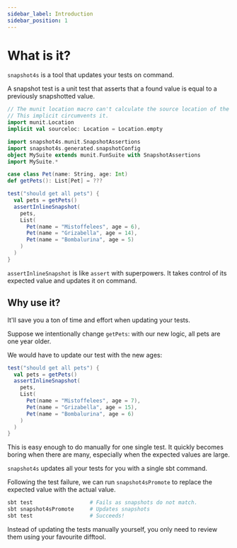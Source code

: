 ```yaml
---
sidebar_label: Introduction
sidebar_position: 1
---
```


# What is it?

`snapshot4s` is a tool that updates your tests on command.

A snapshot test is a unit test that asserts that a found value is equal to a previously snapshotted value.

```scala mdoc:invisible:reset
// The munit location macro can't calculate the source location of the md file.
// This implicit circumvents it.
import munit.Location
implicit val sourceloc: Location = Location.empty
```

```scala mdoc:invisible
import snapshot4s.munit.SnapshotAssertions
import snapshot4s.generated.snapshotConfig
object MySuite extends munit.FunSuite with SnapshotAssertions
import MySuite.*

case class Pet(name: String, age: Int)
def getPets(): List[Pet] = ???
```

```scala mdoc
test("should get all pets") {
  val pets = getPets()
  assertInlineSnapshot(
    pets,
    List(
      Pet(name = "Mistoffelees", age = 6),
      Pet(name = "Grizabella", age = 14),
      Pet(name = "Bombalurina", age = 5)
    )
  )
}
```

`assertInlineSnapshot` is like `assert` with superpowers. It takes control of its expected value and updates it on command.

## Why use it?

It'll save you a ton of time and effort when updating your tests.

Suppose we intentionally change `getPets`: with our new logic, all pets are one year older.

We would have to update our test with the new ages:

```scala mdoc
test("should get all pets") {
  val pets = getPets()
  assertInlineSnapshot(
    pets,
    List(
      Pet(name = "Mistoffelees", age = 7),
      Pet(name = "Grizabella", age = 15),
      Pet(name = "Bombalurina", age = 6)
    )
  )
}
```

This is easy enough to do manually for one single test. It quickly becomes boring when there are many, especially when the expected values are large.

`snapshot4s` updates all your tests for you with a single sbt command.

Following the test failure, we can run `snapshot4sPromote` to replace the expected value with the actual value.

```sh
sbt test                  # Fails as snapshots do not match.
sbt snapshot4sPromote     # Updates snapshots
sbt test                  # Succeeds!
```

Instead of updating the tests manually yourself, you only need to review them using your favourite difftool.
